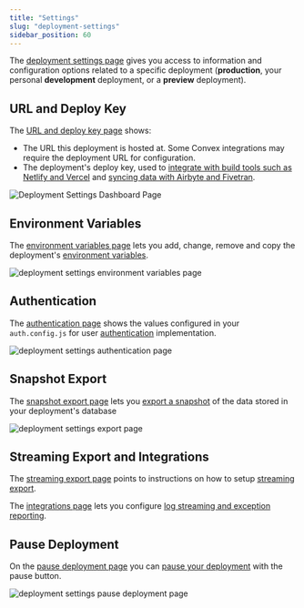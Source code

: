 ```yaml
---
title: "Settings"
slug: "deployment-settings"
sidebar_position: 60
---
```


The [deployment settings page](https://dashboard.convex.dev/deployment/settings)
gives you access to information and configuration options related to a specific
deployment (**production**, your personal **development** deployment, or a
**preview** deployment).

## URL and Deploy Key

The [URL and deploy key page](https://dashboard.convex.dev/deployment/settings)
shows:

- The URL this deployment is hosted at. Some Convex integrations may require the
  deployment URL for configuration.
- The deployment's deploy key, used to
  [integrate with build tools such as Netlify and Vercel](/docs/production/hosting/hosting.mdx)
  and
  [syncing data with Airbyte and Fivetran](/docs/database/import-export/streaming.md).

![Deployment Settings Dashboard Page](/screenshots/deployment_settings.png)

## Environment Variables

The
[environment variables page](https://dashboard.convex.dev/deployment/settings/environment-variables)
lets you add, change, remove and copy the deployment's
[environment variables](/docs/production/environment-variables.mdx).

![deployment settings environment variables page](/screenshots/deployment_settings_env_vars.png)

## Authentication

The
[authentication page](https://dashboard.convex.dev/deployment/settings/authentication)
shows the values configured in your `auth.config.js` for user
[authentication](/docs/auth.mdx) implementation.

![deployment settings authentication page](/screenshots/deployment_settings_auth.png)

## Snapshot Export

The
[snapshot export page](https://dashboard.convex.dev/deployment/settings/snapshot-export)
lets you [export a snapshot](/docs/database/import-export/export.mdx) of the
data stored in your deployment's database

![deployment settings export page](/screenshots/deployment_settings_snapshot_export.png)

## Streaming Export and Integrations

The
[streaming export page](https://dashboard.convex.dev/deployment/settings/streaming-export)
points to instructions on how to setup
[streaming export](/docs/database/import-export/streaming.md).

The
[integrations page](https://dashboard.convex.dev/deployment/settings/integrations)
lets you configure
[log streaming and exception reporting](/docs/production/integrations/integrations.mdx).

## Pause Deployment

On the
[pause deployment page](https://dashboard.convex.dev/deployment/settings/pause-deployment)
you can [pause your deployment](/docs/production/pause-deployment.mdx) with the
pause button.

![deployment settings pause deployment page](/screenshots/deployment_settings_pause.png)
